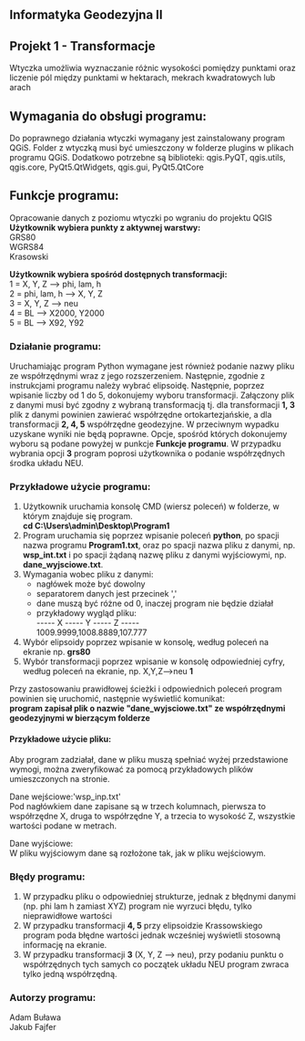 ## Informatyka Geodezyjna II
## Projekt 1 - Transformacje 
Wtyczka umożliwia wyznaczanie różnic wysokości pomiędzy punktami oraz liczenie pól między punktami w hektarach, mekrach kwadratowych lub arach

## Wymagania do obsługi programu:
Do poprawnego działania wtyczki wymagany jest zainstalowany program QGiS. Folder z wtyczką musi być umieszczony w folderze plugins w plikach programu QGiS. 
Dodatkowo potrzebne są biblioteki:
qgis.PyQT, qgis.utils, qgis.core, PyQt5.QtWidgets, qgis.gui, PyQt5.QtCore

## Funkcje programu:
Opracowanie danych z poziomu wtyczki po wgraniu do projektu QGIS
**Użytkownik wybiera punkty z aktywnej warstwy:** <br>
GRS80<br>
WGRS84<br>
Krasowski <br>

**Użytkownik wybiera spośród dostępnych transformacji:** <br>
 1 = X, Y, Z --> phi, lam, h <br>
 2 = phi, lam, h --> X, Y, Z <br>
 3 = X, Y, Z --> neu <br>
 4 = BL --> X2000, Y2000 <br>
 5 = BL --> X92, Y92<br>
### Działanie programu:
Uruchamiając program Python wymagane jest również podanie nazwy pliku ze współrzędnymi wraz z jego rozszerzeniem. Następnie, zgodnie z instrukcjami programu należy wybrać elipsoidę. Następnie, poprzez wpisanie liczby od 1 do 5, dokonujemy wyboru transformacji. Załączony plik z danymi musi być zgodny z wybraną transformacją tj. dla transformacji **1, 3** plik z danymi powinien zawierać współrzędne ortokartezjańskie, a dla transformacji **2, 4, 5** współrzędne geodezyjne. W przeciwnym wypadku uzyskane wyniki nie będą poprawne. Opcje, spośród których dokonujemy wyboru są podane powyżej w punkcje **Funkcje programu**. W przypadku wybrania opcji **3** program poprosi użytkownika o podanie współrzędnych środka układu NEU.

### Przykładowe użycie programu:
1. Użytkownik uruchamia konsolę CMD (wiersz poleceń) w folderze, w którym znajduje się program.<br>
**cd C:\Users\admin\Desktop\Program1**
2. Program uruchamia się poprzez wpisanie poleceń **python**, po spacji nazwa programu **Program1.txt**, oraz po spacji nazwa pliku z danymi, np. **wsp_int.txt** i po spacji żądaną nazwę pliku z danymi wyjściowymi, np. **dane_wyjsciowe.txt**.
3. Wymagania wobec pliku z danymi:
   - nagłówek może być dowolny
   - separatorem danych jest przecinek ','
   - dane muszą być różne od 0, inaczej program nie będzie działał
   - przykładowy wygląd pliku: <br>
   ----- X ----- Y ----- Z ----- <br>
   1009.9999,1008.8889,107.777
 4. Wybór elipsoidy poprzez wpisanie w konsolę, według poleceń na ekranie np. **grs80**
 5. Wybór transformacji poprzez wpisanie w konsolę odpowiedniej cyfry, według poleceń na ekranie, np. X,Y,Z-->neu **1**

Przy zastosowaniu prawidłowej ścieżki i odpowiednich poleceń program powinien się uruchomić, następnie wyświetlić komunikat:<br>
**program zapisał plik o nazwie "dane_wyjsciowe.txt" ze współrzędnymi geodezyjnymi w bierzącym folderze**
#### Przykładowe użycie pliku:
Aby program zadziałał, dane w pliku muszą spełniać wyżej przedstawione wymogi, można zweryfikować za pomocą przykładowych plików umieszczonych na stronie.<br>

Dane wejściowe:'wsp_inp.txt'<br>
Pod nagłówkiem dane zapisane są w trzech kolumnach, pierwsza to współrzędne X, druga to współrzędne Y, a trzecia to wysokość Z, wszystkie wartości podane w metrach.<br>

Dane wyjściowe:<br>
W pliku wyjściowym dane są rozłożone tak, jak w pliku wejściowym.

### Błędy programu:
1. W przypadku pliku o odpowiedniej strukturze, jednak z błędnymi danymi (np. phi lam h zamiast XYZ) program nie wyrzuci błędu, tylko nieprawidłowe wartości
2. W przypadku transformacji **4, 5** przy elipsoidzie Krassowskiego program poda błędne wartości jednak wcześniej wyświetli stosowną informację na ekranie.
3. W przypadku transformacji **3** (X, Y, Z --> neu), przy podaniu punktu o współrzędnych tych samych co początek układu NEU program zwraca tylko jedną współrzędną.
### Autorzy programu:
Adam Buława <br>
Jakub Fajfer
